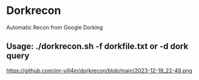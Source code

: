 # Dorkrecon
Automatic Recon from Google Dorking
## Usage: ./dorkrecon.sh -f dorkfile.txt or  -d dork query

https://github.com/mr-vill4in/dorkrecon/blob/main/2023-12-19_22-49.png
